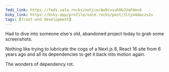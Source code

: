 ```yaml
---
fedi_link: https://fedi.vale.rocks/notice/Aw9cssuhO6JUaP4mx6
bsky_link: https://bsky.app/profile/vale.rocks/post/3ltyo4dwzzs2u
tags: [front-end development]
---
```


Had to dive into someone else's old, abandoned project today to grab some screenshots.

Nothing like trying to lubricate the cogs of a Next.js 8, React 16 site from 6 years ago and all its dependencies to get it back into motion again.

The wonders of dependency rot.
